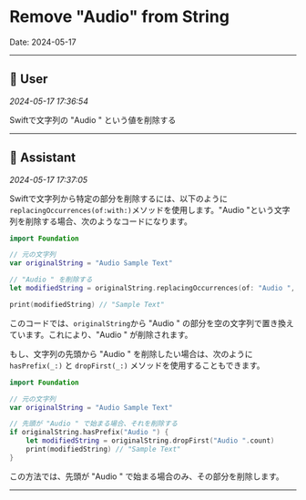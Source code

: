 # Remove "Audio" from String

Date: 2024-05-17

---

## 👤 User
*2024-05-17 17:36:54*

Swiftで文字列の "Audio " という値を削除する

---

## 🤖 Assistant
*2024-05-17 17:37:05*

Swiftで文字列から特定の部分を削除するには、以下のように`replacingOccurrences(of:with:)`メソッドを使用します。"Audio "という文字列を削除する場合、次のようなコードになります。

```swift
import Foundation

// 元の文字列
var originalString = "Audio Sample Text"

// "Audio " を削除する
let modifiedString = originalString.replacingOccurrences(of: "Audio ", with: "")

print(modifiedString) // "Sample Text"
```

このコードでは、`originalString`から "Audio " の部分を空の文字列で置き換えています。これにより、"Audio " が削除されます。

もし、文字列の先頭から "Audio " を削除したい場合は、次のように `hasPrefix(_:)` と `dropFirst(_:)` メソッドを使用することもできます。

```swift
import Foundation

// 元の文字列
var originalString = "Audio Sample Text"

// 先頭が "Audio " で始まる場合、それを削除する
if originalString.hasPrefix("Audio ") {
    let modifiedString = originalString.dropFirst("Audio ".count)
    print(modifiedString) // "Sample Text"
}
```

この方法では、先頭が "Audio " で始まる場合のみ、その部分を削除します。

---
